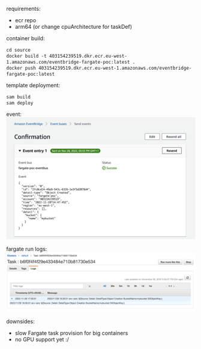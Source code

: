 requirements:
- ecr repo
- arm64 (or change cpuArchitecture for taskDef)

container build:

```
cd source
docker build -t 403154239519.dkr.ecr.eu-west-1.amazonaws.com/eventbridge-fargate-poc:latest .
docker push 403154239519.dkr.ecr.eu-west-1.amazonaws.com/eventbridge-fargate-poc:latest
```

template deployment:
```
sam build
sam deploy
```

event:
<img src="assets/event.png">

fargate run logs:
<img src="assets/fargate-logs.png">

downsides:
- slow Fargate task provision for big containers
- no GPU support yet :/